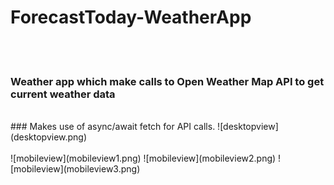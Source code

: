 # ForecastToday-WeatherApp
<br><br>
### Weather app which make calls to Open Weather Map API to get current weather data
<br>
### Makes use of async/await fetch for API calls. 
![desktopview](desktopview.png)
<br><br>
![mobileview](mobileview1.png) ![mobileview](mobileview2.png) ![mobileview](mobileview3.png)
